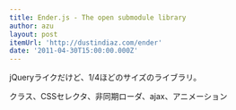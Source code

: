 ```yaml
---
title: Ender.js - The open submodule library
author: azu
layout: post
itemUrl: 'http://dustindiaz.com/ender'
date: '2011-04-30T15:00:00.000Z'
---
```

jQueryライクだけど、1/4ほどのサイズのライブラリ。

クラス、CSSセレクタ、非同期ローダ、ajax、アニメーション
